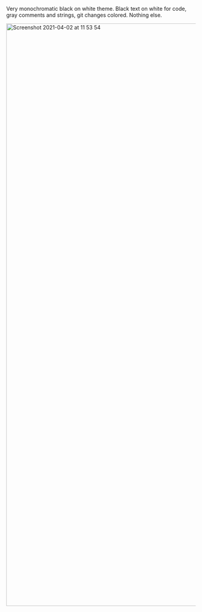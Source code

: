 
Very monochromatic black on white theme.
Black text on white for code, gray comments and strings, git changes colored.
Nothing else.  


<img width="1552" alt="Screenshot 2021-04-02 at 11 53 54" src="https://user-images.githubusercontent.com/2694199/113405519-423dc580-93aa-11eb-8bb3-dd19b301679a.png">
